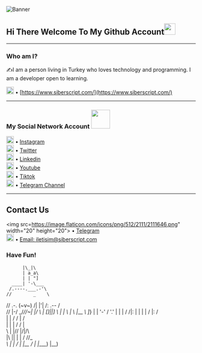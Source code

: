 ![Banner](https://lamachinerie.org/wp-content/uploads/2019/06/github.jpg)
## Hi There Welcome To My Github Account<img src="https://raw.githubusercontent.com/MartinHeinz/MartinHeinz/master/wave.gif" width="30px">
<hr>

### Who am I?
✍️I am a person living in Turkey who loves technology and programming. I am a developer open to learning. <br>

<img src="https://image.flaticon.com/icons/png/512/2540/2540832.png" width="20" height="20"> • [https://www.siberscript.com/](https://www.siberscript.com/)
<hr>

### My Social Network Account <img src="https://www.piskelapp.com/static/resources/home/features/feature-open-source@2x.gif" width="50" height="50"><br>
<img src="https://image.flaticon.com/icons/png/512/2111/2111463.png" width="20" height="20"> • [Instagram](https://instagram.com/godleonxd) 
<br>
<img src="https://image.flaticon.com/icons/png/512/145/145812.png" width="20" height="20"> • [Twitter](#) <br>
<img src="https://image.flaticon.com/icons/png/512/3256/3256016.png" width="20" height="20"> • [Linkedin](#) <br>
<img src="https://image.flaticon.com/icons/png/512/185/185983.png" width="20" height="20"> • [Youtube](#) <br>
<img src="https://image.flaticon.com/icons/png/512/3046/3046121.png" width="20" height="20"> • [Tiktok](#) <br>
<img src="https://image.flaticon.com/icons/png/512/2111/2111646.png" width="20" height="20"> • [Telegram Channel](https://t.me/siberscriptcom/) <br>
<hr>

## Contact Us
<img src=https://image.flaticon.com/icons/png/512/2111/2111646.png" width="20" height="20"> • [Telegram](https://t.me/cuksuz) <br>
<img src="https://image.flaticon.com/icons/png/512/3296/3296467.png" width="20" height="20"> • [Email: iletisim@siberscript.com](mailto:iletisim@siberscript.com) <br>

### Have Fun!

          |\_|\
          | a_a\
          | | "]
      ____| '-\___
     /.----.___.-'\
    //        _    \
   //   .-. (~v~) /|
  |'|  /\:  .--  / \
 // |-/  \_/____/\/~|
|/  \ |  []_|_|_] \ |
| \  | \ |___   _\ ]_}
| |  '-' /   '.'  |
| |     /    /|:  | 
| |     |   / |:  /\
| |     /  /  |  /  \
| |    |  /  /  |    \
\ |    |/\/  |/|/\    \
 \|\ |\|  |  | / /\/\__\
  \ \| | /   | |__
     / |   |____)
       |__)
